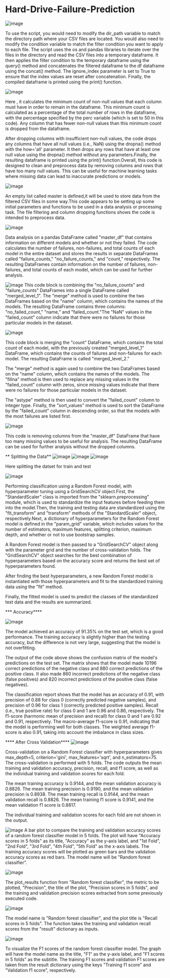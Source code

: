 # Hard-Drive-Failure-Prediction
![image](https://user-images.githubusercontent.com/129183971/230729353-d36ffb5e-7ec6-420a-981b-b23816184b82.png)

To use the script, you would need to modify the dir_path variable to match the directory path where your CSV files are located. You would also need to modify the condition variable to match the filter condition you want to apply to each file.
The script uses the os and pandas libraries to iterate over the files in the directory and read the CSV files into a temporary dataframe. It then applies the filter condition to the temporary dataframe using the query() method and concatenates the filtered dataframe to the df dataframe using the concat() method. The ignore_index parameter is set to True to ensure that the index values are reset after concatenation.
Finally, the compiled dataframe is printed using the print() function.

![image](https://user-images.githubusercontent.com/129183971/230729567-7843c4a0-1dd0-44d0-80c1-b790983abd40.png)

Here , it calculates the minimum count of non-null values that each column must have in order to remain in the dataframe. This minimum count is calculated as a percentage of the total number of rows in the dataframe, with the percentage specified by the perc variable (which is set to 50 in this code). Any column that has fewer non-null values than this minimum count is dropped from the dataframe.

After dropping columns with insufficient non-null values, the code drops any columns that have all null values (i.e., NaN) using the dropna() method with the how='all' parameter. It then drops any rows that have at least one null value using the dropna() method without any parameters.Finally, the resulting dataframe is printed using the print() function.Overall, this code is designed to clean and preprocess data by removing columns and rows that have too many null values. This can be useful for machine learning tasks where missing data can lead to inaccurate predictions or models.

![image](https://user-images.githubusercontent.com/129183971/230729914-e8e305af-ce7f-47b8-b1a8-95434ecbe3af.png)

An empty list called master is defined,it will be used to store data from the filtered CSV files in some way.This code appears to be setting up some initial parameters and functions to be used in a data analysis or processing task. The file filtering and column dropping functions shows the code is intended to preprocess data.

![image](https://user-images.githubusercontent.com/129183971/230732909-74e9c1ca-201c-4208-b2a3-4f003f469af8.png)

Data analysis on a pandas DataFrame called "master_df" that contains information on different models and whether or not they failed. The code calculates the number of failures, non-failures, and total counts of each model in the entire dataset and stores the results in separate DataFrames called "failure_counts," "no_failure_counts," and "count," respectively. The resulting DataFrames contain information on the number of failures, non-failures, and total counts of each model, which can be used for further analysis.

![image](https://user-images.githubusercontent.com/129183971/230733096-de25aadc-968d-4744-bbb4-a218e8942792.png)
This code block is combining the "no_failure_counts" and "failure_counts" DataFrames into a single DataFrame called "merged_level_1". The "merge" method is used to combine the two DataFrames based on the "name" column, which contains the names of the models. The resulting DataFrame contains three columns: "no_failed_count," "name," and "failed_count."The "NaN" values in the "failed_count" column indicate that there were no failures for those particular models in the dataset.

![image](https://user-images.githubusercontent.com/129183971/230733107-0dd91e64-7107-43b0-b981-17c8aeff7951.png)

This code block is merging the "count" DataFrame, which contains the total count of each model, with the previously created "merged_level_1" DataFrame, which contains the counts of failures and non-failures for each model. The resulting DataFrame is called "merged_level_2."

The "merge" method is again used to combine the two DataFrames based on the "name" column, which contains the names of the models. The "fillna" method is then used to replace any missing values in the "failed_count" column with zeros, since missing values indicate that there were no failures for those particular models in the dataset.

The "astype" method is then used to convert the "failed_count" column to integer type. Finally, the "sort_values" method is used to sort the DataFrame by the "failed_count" column in descending order, so that the models with the most failures are listed first.

![image](https://user-images.githubusercontent.com/129183971/230733279-50381791-4d07-4e3c-b0fd-21a165f86a98.png)

This code is removing columns from the "master_df" DataFrame that have too many missing values to be useful for analysis. The resulting DataFrame can be used for further analysis without the dropped columns.

** Splitting the Data**
![image](https://user-images.githubusercontent.com/129183971/230733385-5b2f4afc-0404-40bc-b936-1f0b09868742.png)
![image](https://user-images.githubusercontent.com/129183971/230733388-df1c4da1-30d0-4b6b-8742-de936eaabcaa.png)
![image](https://user-images.githubusercontent.com/129183971/230733392-717a85e4-4830-4322-b6d1-11f474747230.png)

Here splitting the datset for train and test

![image](https://user-images.githubusercontent.com/129183971/230733593-dd657e40-f596-4ea0-a509-5c4b4b764d9e.png)



Performing classification using a Random Forest model, with hyperparameter tuning using a GridSearchCV object.First, the "StandardScaler" class is imported from the "sklearn.preprocessing" module, which is used to standardize the input features before feeding them into the model.Then, the training and testing data are standardized using the "fit_transform" and "transform" methods of the "StandardScaler" object, respectively.Next, a dictionary of hyperparameters for the Random Forest model is defined in the "param_grid" variable, which includes values for the number of estimators, maximum features, splitting criterion, maximum depth, and whether or not to use bootstrap samples.

A Random Forest model is then passed to a "GridSearchCV" object along with the parameter grid and the number of cross-validation folds. The "GridSearchCV" object searches for the best combination of hyperparameters based on the accuracy score and returns the best set of hyperparameters found.

After finding the best hyperparameters, a new Random Forest model is instantiated with those hyperparameters and fit to the standardized training data using the "fit" method.

Finally, the fitted model is used to predict the classes of the standardized test data and the results are summarized.

*** Accuracy****

![image](https://user-images.githubusercontent.com/129183971/230733761-2047b611-b550-49fc-8f69-cbe8ff68c8a6.png)

The model achieved an accuracy of 91.35% on the test set, which is a good performance. The training accuracy is slightly higher than the testing accuracy, but the difference is not very large, suggesting that the model is not overfitting.

The output of the code above shows the confusion matrix of the model's predictions on the test set. The matrix shows that the model made 10196 correct predictions of the negative class and 880 correct predictions of the positive class. It also made 860 incorrect predictions of the negative class (false positives) and 820 incorrect predictions of the positive class (false negatives).

The classification report shows that the model has an accuracy of 0.91, with precision of 0.88 for class 0 (correctly predicted negative samples), and precision of 0.96 for class 1 (correctly predicted positive samples). Recall (i.e., true positive rate) for class 0 and 1 are 0.96 and 0.86, respectively. The f1-score (harmonic mean of precision and recall) for class 0 and 1 are 0.92 and 0.91, respectively. The macro-average f1-score is 0.91, indicating that the model is performing well for both classes. The weighted average f1-score is also 0.91, taking into account the imbalance in class sizes.

**** After Cross Validation****
![image](https://user-images.githubusercontent.com/129183971/230733947-2ad7e0d0-bbb3-4920-815c-9b84ae830627.png)

Cross-validation on a Random Forest classifier with hyperparameters gives max_depth=5, criterion='gini', max_features='sqrt', and n_estimators=75. The cross-validation is performed with 5 folds. The code outputs the mean training and validation accuracy, precision, recall, and f1 score, as well as the individual training and validation scores for each fold.

The mean training accuracy is 0.9144, and the mean validation accuracy is 0.8826. The mean training precision is 0.9190, and the mean validation precision is 0.8938. The mean training recall is 0.9144, and the mean validation recall is 0.8826. The mean training f1 score is 0.9141, and the mean validation f1 score is 0.8817.

The individual training and validation scores for each fold are not shown in the output.

![image](https://user-images.githubusercontent.com/129183971/230734032-e30f6e5d-b225-40f1-8b30-5c4960f1d81e.png)
A bar plot to compare the training and validation accuracy scores of a random forest classifier model in 5 folds. The plot will have "Accuracy scores in 5 folds" as its title, "Accuracy" as the y-axis label, and "1st Fold", "2nd Fold", "3rd Fold", "4th Fold", "5th Fold" as the x-axis labels. The training accuracy scores will be plotted as green bars and the validation accuracy scores as red bars. The model name will be "Random forest classifier".

![image](https://user-images.githubusercontent.com/129183971/230734052-8513bf5b-cad4-4d41-9cee-5d3582175847.png)

The plot_results function from "Random forest classifier", the metric to be plotted, "Precision", the title of the plot, "Precision scores in 5 folds", and the training and validation precision scores extracted from some previously executed code.

![image](https://user-images.githubusercontent.com/129183971/230734122-dd5cef90-21fc-457a-a135-3857df92f926.png)

The model name is "Random forest classifier", and the plot title is "Recall scores in 5 folds". The function takes the training and validation recall scores from the "result" dictionary as inputs.

![image](https://user-images.githubusercontent.com/129183971/230734158-6bde72f6-3452-4c45-8d83-4078b933ae77.png)

To visualize the F1 scores of the random forest classifier model. The graph will have the model name as the title, "F1" as the y-axis label, and "F1 scores in 5 folds" as the subtitle. The training F1 scores and validation F1 scores are taken from the result dictionary using the keys "Training f1 score" and "Validation f1 score", respectively.




